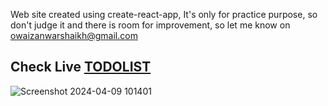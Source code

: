 Web site created using create-react-app, It's only for practice purpose, so don't judge it and there is room for improvement, so let me know on owaizanwarshaikh@gmail.com

##  Check Live [TODOLIST](https://todolistawais2002.netlify.app/)


![Screenshot 2024-04-09 101401](https://github.com/owais666/todoList-MERN/assets/72447066/1249314f-6527-4b72-8a23-2437e7e7d4c6)
